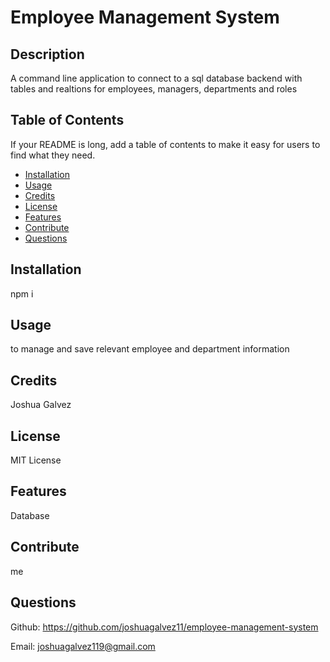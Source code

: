 
# Employee Management System

## Description
A command line application to connect to a sql database backend with tables and realtions for employees, managers, departments and roles

## Table of Contents
If your README is long, add a table of contents to make it easy for users to find what they need.
- [Installation](#installation)
- [Usage](#usage)
- [Credits](#credits)
- [License](#license)
- [Features](#features)
- [Contribute](#contribute)
- [Questions](#questions)

## Installation
npm i

## Usage
to manage and save relevant employee and department information  
    
## Credits
Joshua Galvez

## License
MIT License

## Features
Database

## Contribute
me

## Questions
Github: https://github.com/joshuagalvez11/employee-management-system

Email: joshuagalvez119@gmail.com

